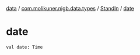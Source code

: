 [data](../../index.md) / [com.molikuner.nigb.data.types](../index.md) / [StandIn](index.md) / [date](./date.md)

# date

`val date: Time`